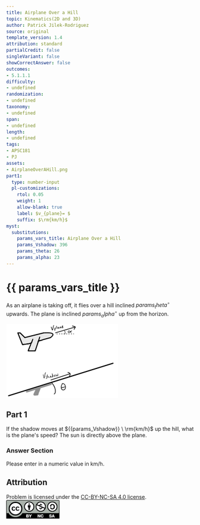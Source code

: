 ```yaml
---
title: Airplane Over a Hill
topic: Kinematics(2D and 3D)
author: Patrick Jilek-Rodriguez
source: original
template_version: 1.4
attribution: standard
partialCredit: false
singleVariant: false
showCorrectAnswer: false
outcomes:
- 5.1.1.1
difficulty:
- undefined
randomization:
- undefined
taxonomy:
- undefined
span:
- undefined
length:
- undefined
tags:
- APSC181
- PJ
assets:
- AirplaneOverAHill.png
part1:
  type: number-input
  pl-customizations:
    rtol: 0.05
    weight: 1
    allow-blank: true
    label: $v_{plane}= $
    suffix: $\rm{km/h}$
myst:
  substitutions:
    params_vars_title: Airplane Over a Hill
    params_Vshadow: 396
    params_theta: 26
    params_alpha: 23
---
```

# {{ params_vars_title }}
As an airplane is taking off, it flies over a hill inclined ${{params_theta}}^{\circ}$ upwards.
The plane is inclined ${{params_alpha}}^{\circ}$ up from the horizon.

<img src="AirplaneOverAHill.png" width=300 alt="A plane is flying alpha degrees from the horizon. It casts a shadow on a hill inclined theta degrees upwards." >

## Part 1

If the shadow moves at ${{params_Vshadow}} \ \rm{km/h}$ up the hill, what is the plane's speed?
The sun is directly above the plane.

### Answer Section

Please enter in a numeric value in km/h.

## Attribution

Problem is licensed under the [CC-BY-NC-SA 4.0 license](https://creativecommons.org/licenses/by-nc-sa/4.0/).<br> ![The Creative Commons 4.0 license requiring attribution-BY, non-commercial-NC, and share-alike-SA license.](https://raw.githubusercontent.com/firasm/bits/master/by-nc-sa.png)